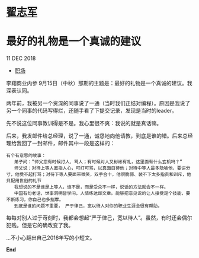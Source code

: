 # [翟志军](http://showme.codes/)

# 最好的礼物是一个真诚的建议

11 DEC 2018

- [职场](https://showme.codes/tags#职场)

李翔商业内参 9月15日（中秋）那期的主题是：最好的礼物是一个真诚的建议。我深表认同。

两年前，我被另一个资深的同事说了一通（当时我们正结对编程）。原因是我说了另一个同事的代码写得烂，还随手看了下提交记录，发现是当时的leader。

先不说这位同事教训得是不是。我心里很不爽：我说的就是真话嘛。

后来，我发邮件给总经理，说了一通，诚恳地向他请教，到底是谁的错。后来总经理给我回了一封邮件，邮件其中一段是这样的：

```
有个有意思的故事：
   弟子问：”师父您有时候打人、骂人；有时候对人又彬彬有礼，这里面有什么玄机吗？”
   师父说：对待上等人直指人心，可打可骂，以真面目待他；对待中等人最多隐喻他，要讲分寸，他受不起打骂；对待下等人要面带微笑，双手合十，他很脆弱、装不下太多指责和训斥，他只配用世俗的礼节
   我想说的不是谁是上等人，谁不是，而是受众不一样，说话的方法就会不一样。
   中国有句老话，世事洞明皆学问，人情练达即文章。能够把意见说的让人接受是个技能，要不断练习，你自己也多揣摩。
   到底是谁的问题不重要， 严于律己，宽以待人对你的职业生涯会很有帮助。
```

每每对别人过于苛刻时，我都会想起“严于律己，宽以待人”。虽然，有时还会偶尔犯贱。但是它的确改变了我。

…不小心翻出自己2016年写的小短文。

**End**